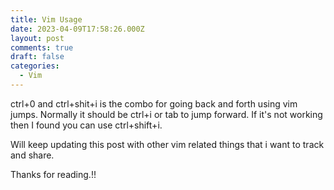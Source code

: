 ```yaml
---
title: Vim Usage
date: 2023-04-09T17:58:26.000Z
layout: post
comments: true
draft: false
categories:
  - Vim
---
```


ctrl+0 and ctrl+shit+i is the combo for going back and forth using vim jumps. Normally it should be ctrl+i or tab to jump forward. If it's not working then I found you can use ctrl+shift+i.

Will keep updating this post with other vim related things that i want to track and share.

Thanks for reading.!!
